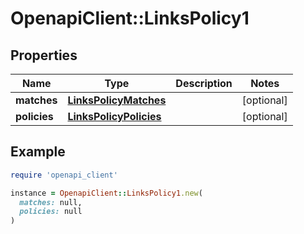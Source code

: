 # OpenapiClient::LinksPolicy1

## Properties

| Name | Type | Description | Notes |
| ---- | ---- | ----------- | ----- |
| **matches** | [**LinksPolicyMatches**](LinksPolicyMatches.md) |  | [optional] |
| **policies** | [**LinksPolicyPolicies**](LinksPolicyPolicies.md) |  | [optional] |

## Example

```ruby
require 'openapi_client'

instance = OpenapiClient::LinksPolicy1.new(
  matches: null,
  policies: null
)
```

